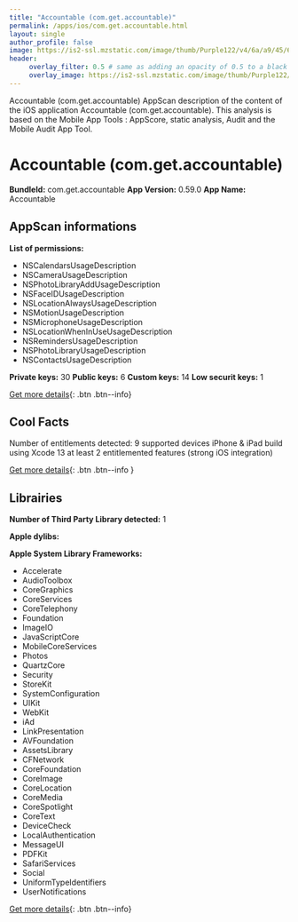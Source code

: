```yaml
---
title: "Accountable (com.get.accountable)"
permalink: /apps/ios/com.get.accountable.html
layout: single
author_profile: false
image: https://is2-ssl.mzstatic.com/image/thumb/Purple122/v4/6a/a9/45/6aa945a5-b66c-df7b-83d0-216c748c0fbb/AppIcon-1x_U007emarketing-0-7-0-85-220.png/512x512bb.jpg
header: 
     overlay_filter: 0.5 # same as adding an opacity of 0.5 to a black background
     overlay_image: https://is2-ssl.mzstatic.com/image/thumb/Purple122/v4/6a/a9/45/6aa945a5-b66c-df7b-83d0-216c748c0fbb/AppIcon-1x_U007emarketing-0-7-0-85-220.png/512x512bb.jpg
---
```

Accountable (com.get.accountable) AppScan description of the content of the iOS application Accountable (com.get.accountable). This analysis is based on the Mobile App Tools : AppScore, static analysis, Audit and the Mobile Audit App Tool.

# Accountable (com.get.accountable)

**BundleId:** com.get.accountable
**App Version:** 0.59.0
**App Name:** Accountable


## AppScan informations 

**List of permissions:** 
- NSCalendarsUsageDescription
- NSCameraUsageDescription
- NSPhotoLibraryAddUsageDescription
- NSFaceIDUsageDescription
- NSLocationAlwaysUsageDescription
- NSMotionUsageDescription
- NSMicrophoneUsageDescription
- NSLocationWhenInUseUsageDescription
- NSRemindersUsageDescription
- NSPhotoLibraryUsageDescription
- NSContactsUsageDescription
  
  
**Private keys:** 30
**Public keys:** 6
**Custom keys:** 14
**Low securit keys:** 1
  
[Get more details](/pricing.html){: .btn .btn--info}

## Cool Facts

Number of entitlements detected: 9
supported devices iPhone & iPad
build using Xcode 13
at least 2 entitlemented features (strong iOS integration)
  
[Get more details](/pricing.html){: .btn .btn--info }

## Librairies 
**Number of Third Party Library detected:** 1


**Apple dylibs:**


**Apple System Library Frameworks:**
- Accelerate
- AudioToolbox
- CoreGraphics
- CoreServices
- CoreTelephony
- Foundation
- ImageIO
- JavaScriptCore
- MobileCoreServices
- Photos
- QuartzCore
- Security
- StoreKit
- SystemConfiguration
- UIKit
- WebKit
- iAd
- LinkPresentation
- AVFoundation
- AssetsLibrary
- CFNetwork
- CoreFoundation
- CoreImage
- CoreLocation
- CoreMedia
- CoreSpotlight
- CoreText
- DeviceCheck
- LocalAuthentication
- MessageUI
- PDFKit
- SafariServices
- Social
- UniformTypeIdentifiers
- UserNotifications


  
[Get more details](/pricing.html){: .btn .btn--info}


